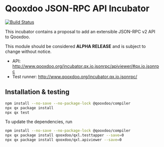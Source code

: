 # Qooxdoo JSON-RPC API Incubator

[![Build Status](https://travis-ci.com/qooxdoo/incubator.qx.io.jsonrpc.svg?branch=master)](https://travis-ci.com/qooxdoo/incubator.qx.io.jsonrpc)

This incubator contains a proposal to add an extensible JSON-RPC v2 API 
to Qooxdoo.

This module should be considered **ALPHA RELEASE** and is subject to change without notice.

- API: http://www.qooxdoo.org/incubator.qx.io.jsonrpc/apiviewer/#qx.io.jsonrpc
- Test runner: http://www.qooxdoo.org/incubator.qx.io.jsonrpc/

## Installation & testing

```bash
npm install --no-save --no-package-lock @qooxdoo/compiler
npx qx package install
npx qx test
```

To update the dependencies, run

```bash
npm install --no-save --no-package-lock @qooxdoo/compiler
npx qx package install qooxdoo/qxl.testtapper --save=0
npx qx package install qooxdoo/qxl.apiviewer --save=0
```

